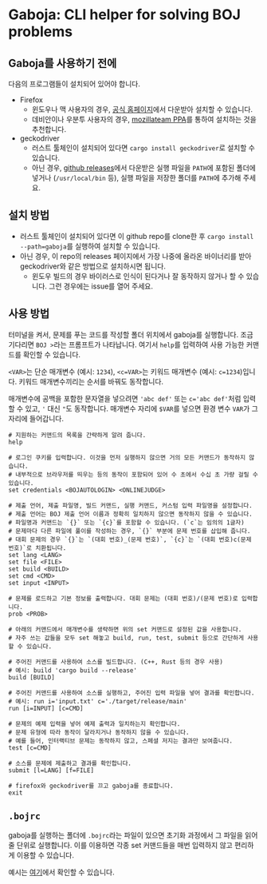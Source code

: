 # Gaboja: CLI helper for solving BOJ problems

## Gaboja를 사용하기 전에

다음의 프로그램들이 설치되어 있어야 합니다.

* Firefox
    * 윈도우나 맥 사용자의 경우, [공식 홈페이지](https://www.mozilla.org/en-US/firefox/new/)에서 다운받아 설치할 수 있습니다.
    * 데비안이나 우분투 사용자의 경우, [mozillateam PPA](https://launchpad.net/~mozillateam/+archive/ubuntu/ppa)를 통하여 설치하는 것을 추천합니다.
* geckodriver
    * 러스트 툴체인이 설치되어 있다면 `cargo install geckodriver`로 설치할 수 있습니다.
    * 아닌 경우, [github releases](https://github.com/mozilla/geckodriver/releases)에서 다운받은 실행 파일을 `PATH`에 포함된 폴더에 넣거나 (`/usr/local/bin` 등), 실행 파일을 저장한 폴더를 `PATH`에 추가해 주세요.

## 설치 방법

* 러스트 툴체인이 설치되어 있다면 이 github repo를 clone한 후 `cargo install --path=gaboja`를 실행하여 설치할 수 있습니다.
* 아닌 경우, 이 repo의 releases 페이지에서 가장 나중에 올라온 바이너리를 받아 geckodriver와 같은 방법으로 설치하시면 됩니다.
    * 윈도우 빌드의 경우 바이러스로 인식이 된다거나 잘 동작하지 않거나 할 수 있습니다. 그런 경우에는 issue를 열어 주세요.

## 사용 방법

터미널을 켜서, 문제를 푸는 코드를 작성할 폴더 위치에서 gaboja를 실행합니다. 조금 기다리면 `BOJ >`라는 프롬프트가 나타납니다. 여기서 `help`를 입력하여 사용 가능한 커맨드를 확인할 수 있습니다.

`<VAR>`는 단순 매개변수 (예시: `1234`), `<c=VAR>`는 키워드 매개변수 (예시: `c=1234`)입니다. 키워드 매개변수끼리는 순서를 바꿔도 동작합니다.

매개변수에 공백을 포함한 문자열을 넣으려면 `'abc def'` 또는 `c='abc def'`처럼 입력할 수 있고, `'` 대신 `"`도 동작합니다. 매개변수 자리에 `$VAR`를 넣으면 환경 변수 `VAR`가 그 자리에 들어갑니다.

```
# 지원하는 커맨드의 목록을 간략하게 알려 줍니다.
help

# 로그인 쿠키를 입력합니다. 이것을 먼저 실행하지 않으면 거의 모든 커맨드가 동작하지 않습니다.
# 내부적으로 브라우저를 띄우는 등의 동작이 포함되어 있어 수 초에서 수십 초 가량 걸릴 수 있습니다.
set credentials <BOJAUTOLOGIN> <ONLINEJUDGE>

# 제출 언어, 제출 파일명, 빌드 커맨드, 실행 커맨드, 커스텀 입력 파일명을 설정합니다.
# 제출 언어는 BOJ 제출 언어 이름과 정확히 일치하지 않으면 동작하지 않을 수 있습니다.
# 파일명과 커맨드는 `{}` 또는 `{c}`를 포함할 수 있습니다. (`c`는 임의의 1글자)
# 문제마다 다른 파일에 풀이를 작성하는 경우, `{}` 부분에 문제 번호를 삽입해 줍니다.
# 대회 문제의 경우 `{}`는 `(대회 번호)_(문제 번호)`, `{c}`는 `(대회 번호)c(문제 번호)`로 치환됩니다.
set lang <LANG>
set file <FILE>
set build <BUILD>
set cmd <CMD>
set input <INPUT>

# 문제를 로드하고 기본 정보를 출력합니다. 대회 문제는 (대회 번호)/(문제 번호)로 입력합니다.
prob <PROB>

# 아래의 커맨드에서 매개변수를 생략하면 위의 set 커맨드로 설정된 값을 사용합니다.
# 자주 쓰는 값들을 모두 set 해놓고 build, run, test, submit 등으로 간단하게 사용할 수 있습니다.

# 주어진 커맨드를 사용하여 소스를 빌드합니다. (C++, Rust 등의 경우 사용)
# 예시: build 'cargo build --release'
build [BUILD]

# 주어진 커맨드를 사용하여 소스를 실행하고, 주어진 입력 파일을 넣어 결과를 확인합니다.
# 예시: run i='input.txt' c='./target/release/main'
run [i=INPUT] [c=CMD]

# 문제의 예제 입력을 넣어 예제 출력과 일치하는지 확인합니다.
# 문제 유형에 따라 동작이 달라지거나 동작하지 않을 수 있습니다.
# 예를 들어, 인터랙티브 문제는 동작하지 않고, 스페셜 저지는 결과만 보여줍니다.
test [c=CMD]

# 소스를 문제에 제출하고 결과를 확인합니다.
submit [l=LANG] [f=FILE]

# firefox와 geckodriver를 끄고 gaboja를 종료합니다.
exit
```

## `.bojrc`

gaboja를 실행하는 폴더에 `.bojrc`라는 파일이 있으면 초기화 과정에서 그 파일을 읽어 줄 단위로 실행합니다. 이를 이용하면 각종 set 커맨드들을 매번 입력하지 않고 편리하게 이용할 수 있습니다.

예시는 [여기](https://github.com/Bubbler-4/rust-problem-solving/blob/main/ps/.bojrc)에서 확인할 수 있습니다.

